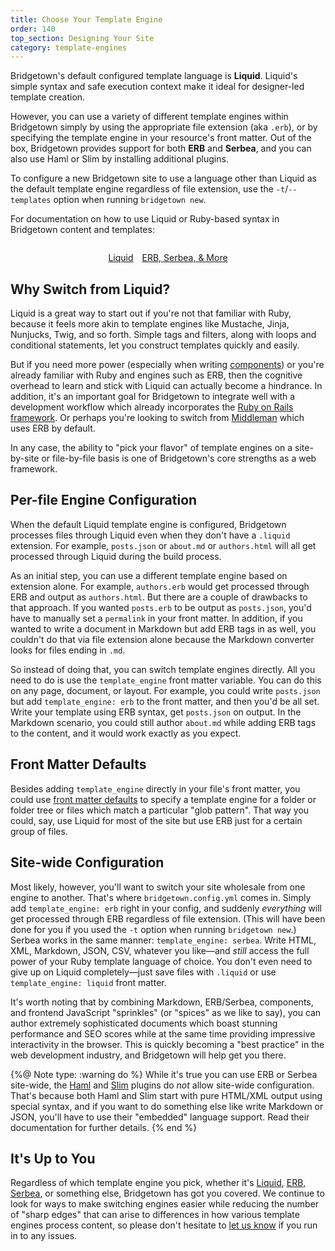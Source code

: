 ```yaml
---
title: Choose Your Template Engine
order: 140
top_section: Designing Your Site
category: template-engines
---
```


Bridgetown's default configured template language is **Liquid**. Liquid's simple syntax and safe execution context make it ideal for designer-led template creation.

However, you can use a variety of different template engines within Bridgetown simply by using the appropriate file extension (aka `.erb`), or by specifying the template engine in your resource's front matter. Out of the box, Bridgetown provides support for both **ERB** and **Serbea**, and you can also use Haml or Slim by installing additional plugins.

To configure a new Bridgetown site to use a language other than Liquid as the default template engine regardless of file extension, use the `-t`/`--templates` option when running `bridgetown new`.

For documentation on how to use Liquid or Ruby-based syntax in Bridgetown content and templates:

<p style="margin-top:2em; display:flex; gap:1em; justify-content:center">
  <a href="/docs/template-engines/liquid">
    <sl-button variant="primary" outline>
      Liquid
      <sl-icon slot="suffix" library="remixicon" name="system/arrow-right-s-fill"></sl-icon>
    </sl-button>
  </a>
  <a href="/docs/template-engines/erb-and-beyond">
    <sl-button variant="primary" outline>
      ERB, Serbea, & More
      <sl-icon slot="suffix" library="remixicon" name="system/arrow-right-s-fill"></sl-icon>
    </sl-button>
  </a>
</p>

## Why Switch from Liquid?

Liquid is a great way to start out if you're not that familiar with Ruby, because it feels more akin to template engines like Mustache, Jinja, Nunjucks, Twig, and so forth. Simple tags and filters, along with loops and conditional statements, let you construct templates quickly and easily.

But if you need more power (especially when writing [components](/docs/components)) or you're already familiar with Ruby and engines such as ERB, then the cognitive overhead to learn and stick with Liquid can actually become a hindrance. In addition, it's an important goal for Bridgetown to integrate well with a development workflow which already incorporates the [Ruby on Rails framework](https://rubyonrails.org). Or perhaps you're looking to switch from [Middleman](https://middlemanapp.com) which uses ERB by default.

In any case, the ability to "pick your flavor" of template engines on a site-by-site or file-by-file basis is one of Bridgetown's core strengths as a web framework.

## Per-file Engine Configuration

When the default Liquid template engine is configured, Bridgetown processes files through Liquid even when they don't have a `.liquid` extension. For example, `posts.json` or `about.md` or `authors.html` will all get processed through Liquid during the build process.

As an initial step, you can use a different template engine based on extension alone. For example, `authors.erb` would get processed through ERB and output as `authors.html`. But there are a couple of drawbacks to that approach. If you wanted `posts.erb` to be output as `posts.json`, you'd have to manually set a `permalink` in your front matter. In addition, if you wanted to write a document in Markdown but add ERB tags in as well, you couldn't do that via file extension alone because the Markdown converter looks for files ending in `.md`.

So instead of doing that, you can switch template engines directly. All you need to do is use the `template_engine` front matter variable. You can do this on any page, document, or layout. For example, you could write `posts.json` but add `template_engine: erb` to the front matter, and then you'd be all set. Write your template using ERB syntax, get `posts.json` on output. In the Markdown scenario, you could still author `about.md` while adding ERB tags to the content, and it would work exactly as you expect.

## Front Matter Defaults

Besides adding `template_engine` directly in your file's front matter, you could use [front matter defaults](/docs/content/front-matter-defaults) to specify a template engine for a folder or folder tree or files which match a particular "glob pattern". That way you could, say, use Liquid for most of the site but use ERB just for a certain group of files.

## Site-wide Configuration

Most likely, however, you'll want to switch your site wholesale from one engine to another. That's where `bridgetown.config.yml` comes in. Simply add `template_engine: erb` right in your config, and suddenly *everything* will get processed through ERB regardless of file extension. (This will have been done for you if you used the `-t` option when running `bridgetown new`.) Serbea works in the same manner: `template_engine: serbea`. Write HTML, XML, Markdown, JSON, CSV, whatever you like—and _still_ access the full power of your Ruby template language of choice. You don't even need to give up on Liquid completely—just save files with `.liquid` or use `template_engine: liquid` front matter.

It's worth noting that by combining Markdown, ERB/Serbea, components, and frontend JavaScript "sprinkles" (or "spices" as we like to say), you can author extremely sophisticated documents which boast stunning performance and SEO scores while at the same time providing impressive interactivity in the browser. This is quickly becoming a "best practice" in the web development industry, and Bridgetown will help get you there.

{%@ Note type: :warning do %}
  While it's true you can use ERB or Serbea site-wide, the [Haml](https://github.com/bridgetownrb/bridgetown-haml) and [Slim](https://github.com/bridgetownrb/bridgetown-slim) plugins do _not_ allow site-wide configuration. That's because both Haml and Slim start with pure HTML/XML output using special syntax, and if you want to do something else like write Markdown or JSON, you'll have to use their "embedded" language support. Read their documentation for further details.
{% end %}

## It's Up to You

Regardless of which template engine you pick, whether it's [Liquid](/docs/template-engines/liquid), [ERB, Serbea](/docs/template-engines/erb-and-beyond), or something else, Bridgetown has got you covered. We continue to look for ways to make switching engines easier while reducing the number of "sharp edges" that can arise to differences in how various template engines process content, so please don't hesitate to [let us know](/community) if you run in to any issues.
